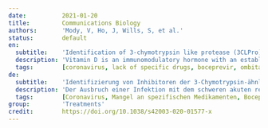 ```yaml
---
date:          2021-01-20
title:         Communications Biology
authors:       'Mody, V, Ho, J, Wills, S, et al.'
status:        default
en:
  subtitle:    'Identification of 3-chymotrypsin like protease (3CLPro) inhibitors as potential anti-SARS-CoV-2 agents'
  description: 'Vitamin D is an immunomodulatory hormone with an established role in calcium and phosphate metabolism and skeletal mineralization. Evidence showing its immunological benefits by regulating essential components of the innate and adaptive immune system is prevalent. Vitamin D deficiency is reported worldwide and is thereby found to be associated with various immune-related diseases. Rheumatoid Arthritis and COVID-19 are two such diseases, sharing a similar hyperinflammatory response. Various studies have found an association of lower Vitamin D levels to be associated with both these diseases. However, contrasting data is also reported. We review here the available scientific data on risk factor association and supplementation benefits of Vitamin D in Rheumatoid Arthritis and COVID-19, intending to critically evaluate the literature.'
  tags:        [coronavirus, lack of specific drugs, boceprevir, ombitasvir, paritaprevir, tipranavir, ivermectin, micafungin, 3CLPro inhibitors]
de:
  subtitle:    'Identifizierung von Inhibitoren der 3-Chymotrypsin-ähnlichen Protease (3CLPro) als potenzielle Wirkstoffe gegen SARS-CoV-2'
  description: 'Der Ausbruch einer Infektion mit dem schweren akuten respiratorischen Syndrom Coronavirus-2 (SARS-CoV-2) stellt eine große Gefahr für die öffentliche Gesundheit dar. Die Morbidität nimmt zu, da es an SARS-CoV-2-spezifischen Medikamenten mangelt. Wir haben potenzielle Medikamente identifiziert, die auf die 3-Chymotrypsin-ähnliche Protease (3CLpro) abzielen, die Hauptprotease, die für die Replikation von SARS-CoV-2 von zentraler Bedeutung ist. Mithilfe von Computational Molecular Modelling wurden 3987 von der FDA zugelassene Medikamente untersucht, und 47 Medikamente wurden ausgewählt, um ihre hemmende Wirkung auf das SARS-CoV-2-spezifische 3CLpro-Enzym in vitro zu untersuchen. Unsere Ergebnisse zeigen, dass Boceprevir, Ombitasvir, Paritaprevir, Tipranavir, Ivermectin und Micafungin eine hemmende Wirkung auf die enzymatische Aktivität von 3CLpro ausüben. Die 100-ns-Molekulardynamik-Simulationsstudien zeigten, dass Ivermectin für seine hemmende Wirkung möglicherweise eine homodimere Form des 3CLpro-Enzyms benötigt. Zusammenfassend lässt sich sagen, dass diese Moleküle nützlich sein könnten, um hochspezifische, therapeutisch brauchbare Medikamente zur Hemmung der SARS-CoV-2-Replikation zu entwickeln, entweder allein oder in Kombination mit Medikamenten, die für andere virale SARS-CoV-2-Targets spezifisch sind.' 
  tags:        [Coronavirus, Mangel an spezifischen Medikamenten, Boceprevir, Ombitasvir, Paritaprevir, Tipranavir, Ivermectin, Micafungin, 3CLPro-Inhibitoren]
group:         'Treatments'
credit:        https://doi.org/10.1038/s42003-020-01577-x
---
```

